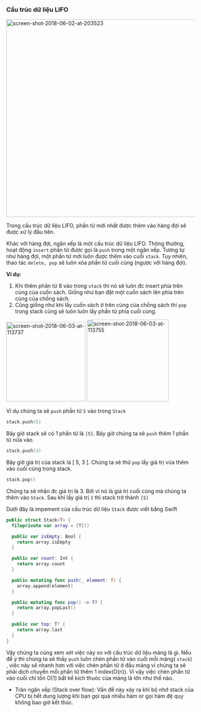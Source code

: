 ### Cấu trúc dữ liệu LIFO 

<img width="528" alt="screen-shot-2018-06-02-at-203523" src="https://user-images.githubusercontent.com/14192303/114582642-bb4af000-9cbb-11eb-9480-3c5105a6cede.png">


Trong cấu trúc dữ liệu LIFO, phần tử mới nhất được thêm vào hàng đợi sẽ được xử lý đầu tiên.

Khác với hàng đợi, ngăn xếp là một cấu trúc dữ liệu LIFO. Thông thường, hoạt động `insert` phần tử được gọi là `push` trong một ngăn xếp. 
Tương tự như hàng đợi, một phần tử mới luôn được thêm vào cuối `stack`. Tuy nhiên, thao tác `delete, pop` sẽ luôn xóa phần tử cuối cùng (ngược với hàng đợi).

**Ví dụ:**

1. Khi thêm phân tử 8 vào trong `stack` thì nó sẽ luôn đc insert phía trên cùng của cuốn sách. Giống như bạn đặt một cuốn sách lên phía trên cùng của chồng sách.
2. Cũng giống như khi lấy cuốn sách ở trên cùng của chồng sách thì `pop` trong stack cũng sẽ luôn luôn lấy phần tử phía cuối cùng.

<img width="212" alt="screen-shot-2018-06-03-at-113737" src="https://user-images.githubusercontent.com/14192303/114583385-80958780-9cbc-11eb-9c45-d96e96626d7e.png"> <img width="218" alt="screen-shot-2018-06-03-at-113755" src="https://user-images.githubusercontent.com/14192303/114583446-8d19e000-9cbc-11eb-8276-248432d1e596.png">


Ví dụ chúng ta sẽ `push` phần tử `5` vào trong `Stack`

```swift
stack.push(5)
```
Bây giờ stack sẽ có 1 phần tử là `[5]`. Bây giờ chúng ta sẽ `push` thêm 1 phần tử nữa vào.

```swift
stack.push(3)
``` 
Bây giờ giá trị của stack là [ 5, 3 ]. Chúng ta sẽ thử `pop` lấy giá trị vừa thêm vào cuối cùng trong stack.

```swift 
stack.pop()
```
Chúng ta sẽ nhận đc giá trị là 3. Bởi vì nó là giá trị cuối cùng mà chúng ta thêm vào `Stack`. Sau khi lấy giá trị `3` thì stack trở thành `[5]`

Dưới đây là impement của cấu trúc dữ liệu `Stack` được viết bằng Swift 

```swift
public struct Stack<T> {
  fileprivate var array = [T]()

  public var isEmpty: Bool {
    return array.isEmpty
  }

  public var count: Int {
    return array.count
  }

  public mutating func push(_ element: T) {
    array.append(element)
  }

  public mutating func pop() -> T? {
    return array.popLast()
  }

  public var top: T? {
    return array.last
  }
}
```

Vậy chúng ta cùng xem xét việc này so với cấu trúc dữ liệu mảng là gì. Nếu để ý thì chúng ta sẽ thấy `push` luôn chèn phần tử vào cuối mỗi mảng( `stack`) , việc này sẽ nhanh hơn với việc chèn phần tử ở đầu mảng vì chúng ta sẽ phải dịch chuyển mỗi phần tử thêm 1 index(O(n)). Vì vậy việc chèn phần tử vào cuối chỉ tốn O(1) bất kể kích thuóc của mảng là lớn như thế nào.

- Tràn ngăn xếp (Stack over flow): Vấn đề này xảy ra khi bộ nhớ stack của CPU bị hết dung lượng khi bạn gọi quá nhiều hàm or gọi hàm đệ quy không bao giờ kết thúc. 
